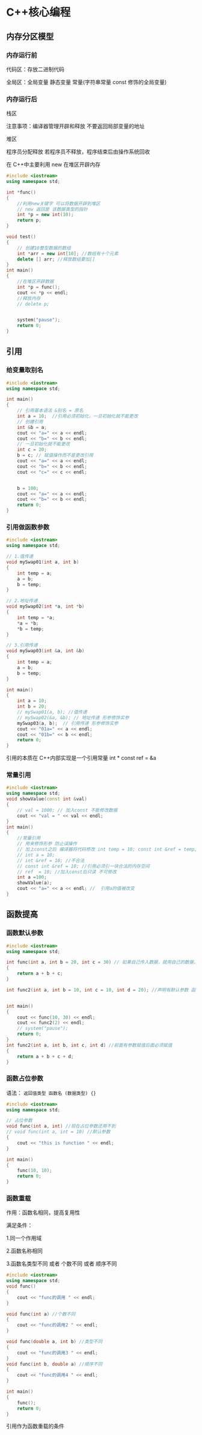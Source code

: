 # C++核心编程

## 内存分区模型

### 内存运行前

代码区：存放二进制代码

全局区：全局变量 静态变量 常量(字符串常量 const 修饰的全局变量)

### 内存运行后

栈区

注意事项：编译器管理开辟和释放 不要返回局部变量的地址

堆区

程序员分配释放 若程序员不释放，程序结束后由操作系统回收

在 C++中主要利用 new 在堆区开辟内存

```C++
#include <iostream>
using namespace std;

int *func()
{
    //利用new关键字 可以将数据开辟到堆区
    // new 返回是 该数据类型的指针
    int *p = new int(10);
    return p;
}

void test()
{
    // 创建10整型数据的数组
    int *arr = new int[10]; //数组有十个元素
    delete [] arr; //释放数组要加[]
}
int main()
{
    //在堆区开辟数据
    int *p = func();
    cout << *p << endl;
    //释放内存
    // delete p;


    system("pause");
    return 0;
}
```

## 引用

### 给变量取别名

```C++
#include <iostream>
using namespace std;

int main()
{
    // 引用基本语法 &别名 = 原名
    int a = 10;  //引用必须初始化，一旦初始化就不能更改
    // 创建引用
    int &b = a;
    cout << "a=" << a << endl;
    cout << "b=" << b << endl;
    // 一旦初始化就不能更改
    int c = 20;
    b = c; // 赋值操作而不是更改引用
    cout << "a=" << a << endl;
    cout << "b=" << b << endl;
    cout << "c=" << c << endl;


    b = 100;
    cout << "a=" << a << endl;
    cout << "b=" << b << endl;
    return 0;
}
```

### 引用做函数参数

```C++
#include <iostream>
using namespace std;

// 1.值传递
void mySwap01(int a, int b)
{
    int temp = a;
    a = b;
    b = temp;
}

// 2.地址传递
void mySwap02(int *a, int *b)
{
    int temp = *a;
    *a = *b;
    *b = temp;
}

// 3.引用传递
void mySwap03(int &a, int &b)
{
    int temp = a;
    a = b;
    b = temp;
}

int main()
{
    int a = 10;
    int b = 20;
    // mySwap01(a, b); //值传递
    // mySwap02(&a, &b); // 地址传递 形参修饰实参
    mySwap03(a, b);  // 引用传递 形参修饰实参
    cout << "01a=" << a << endl;
    cout << "01b=" << b << endl;
    return 0;
}
```

引用的本质在 C++内部实现是一个引用常量 int \* const ref = &a

### 常量引用

```C++
#include <iostream>
using namespace std;
void showValue(const int &val)
{
    // val = 1000; // 加入const 不能修改数据
    cout << "val = " << val << endl;
}
int main()
{
    //常量引用
    // 用来修饰形参 防止误操作
    // 加上const之后 编译器将代码修改 int temp = 10; const int &ref = temp;
    // int a = 10;
    // int &ref = 10; //不合法
    // const int &ref = 10; //引用必须引一块合法的内存空间
    // ref  = 10; //加入const后只读 不可修改
    int a =100;
    showValue(a);
    cout << "a=" << a << endl; //  引用a的值被改变
}
```

## 函数提高

### 函数默认参数

```C++
#include <iostream>
using namespace std;

int func(int a, int b = 20, int c = 30) // 如果自己传入数据，就用自己的数据，如果没有，就用默认值
{
    return a + b + c;
}

int func2(int a, int b = 10, int c = 10, int d = 20); //声明有默认参数 函数实现不能有默认参数


int main()
{
    cout << func(10, 30) << endl;
    cout << func2(2) << endl;
    // system("pause");
    return 0;
}
int func2(int a, int b, int c, int d) //前面有参数赋值后面必须赋值
{
    return a + b + c + d;
}
```

### 函数占位参数

语法： `返回值类型 函数名 (数据类型) {}`

```C++
#include <iostream>
using namespace std;

// 占位参数
void func(int a, int) //现在占位参数还用不到
// void func(int a, int = 10) //默认参数
{
    cout << "this is function " << endl;
}

int main()
{
    func(10, 10);
    return 0;
}
```

### 函数重载

作用：函数名相同，提高复用性

满足条件：

1.同一个作用域

2.函数名称相同

3.函数名类型不同 或者 个数不同 或者 顺序不同

```C++
#include <iostream>
using namespace std;
void func() 
{
    cout << "func的调用 " << endl;
}

void func(int a) //个数不同
{
    cout << "func的调用2 " << endl;
}

void func(double a, int b) //类型不同
{
    cout << "func的调用3 " << endl;
}
void func(int b, double a) //顺序不同
{
    cout << "func的调用4 " << endl;
}

int main()
{
    func();
    return 0;
}
```

引用作为函数重载的条件

